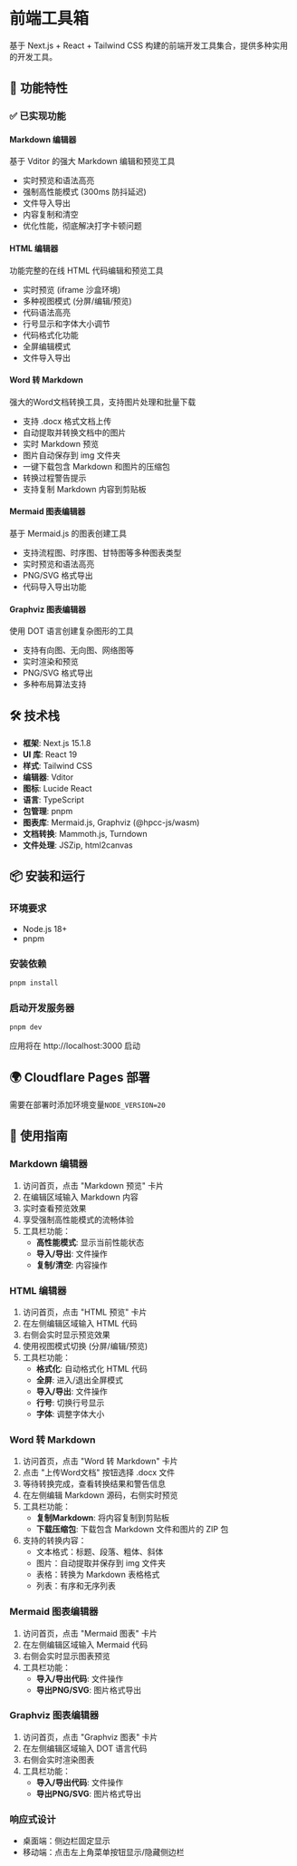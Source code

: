 # 前端工具箱

基于 Next.js + React + Tailwind CSS 构建的前端开发工具集合，提供多种实用的开发工具。

## 🚀 功能特性

### ✅ 已实现功能

#### Markdown 编辑器
基于 Vditor 的强大 Markdown 编辑和预览工具
- 实时预览和语法高亮
- 强制高性能模式 (300ms 防抖延迟)
- 文件导入导出
- 内容复制和清空
- 优化性能，彻底解决打字卡顿问题

#### HTML 编辑器
功能完整的在线 HTML 代码编辑和预览工具
- 实时预览 (iframe 沙盒环境)
- 多种视图模式 (分屏/编辑/预览)
- 代码语法高亮
- 行号显示和字体大小调节
- 代码格式化功能
- 全屏编辑模式
- 文件导入导出

#### Word 转 Markdown
强大的Word文档转换工具，支持图片处理和批量下载
- 支持 .docx 格式文档上传
- 自动提取并转换文档中的图片
- 实时 Markdown 预览
- 图片自动保存到 img 文件夹
- 一键下载包含 Markdown 和图片的压缩包
- 转换过程警告提示
- 支持复制 Markdown 内容到剪贴板

#### Mermaid 图表编辑器
基于 Mermaid.js 的图表创建工具
- 支持流程图、时序图、甘特图等多种图表类型
- 实时预览和语法高亮
- PNG/SVG 格式导出
- 代码导入导出功能

#### Graphviz 图表编辑器
使用 DOT 语言创建复杂图形的工具
- 支持有向图、无向图、网络图等
- 实时渲染和预览
- PNG/SVG 格式导出
- 多种布局算法支持

## 🛠️ 技术栈

- **框架**: Next.js 15.1.8
- **UI 库**: React 19
- **样式**: Tailwind CSS
- **编辑器**: Vditor
- **图标**: Lucide React
- **语言**: TypeScript
- **包管理**: pnpm
- **图表库**: Mermaid.js, Graphviz (@hpcc-js/wasm)
- **文档转换**: Mammoth.js, Turndown
- **文件处理**: JSZip, html2canvas

## 📦 安装和运行

### 环境要求
- Node.js 18+
- pnpm

### 安装依赖
```bash
pnpm install
```

### 启动开发服务器
```bash
pnpm dev
```

应用将在 http://localhost:3000 启动
## 🌍 Cloudflare Pages 部署
需要在部署时添加环境变量`NODE_VERSION=20`

## 🎯 使用指南

### Markdown 编辑器
1. 访问首页，点击 "Markdown 预览" 卡片
2. 在编辑区域输入 Markdown 内容
3. 实时查看预览效果
4. 享受强制高性能模式的流畅体验
5. 工具栏功能：
   - **高性能模式**: 显示当前性能状态
   - **导入/导出**: 文件操作
   - **复制/清空**: 内容操作

### HTML 编辑器
1. 访问首页，点击 "HTML 预览" 卡片
2. 在左侧编辑区域输入 HTML 代码
3. 右侧会实时显示预览效果
4. 使用视图模式切换 (分屏/编辑/预览)
5. 工具栏功能：
   - **格式化**: 自动格式化 HTML 代码
   - **全屏**: 进入/退出全屏模式
   - **导入/导出**: 文件操作
   - **行号**: 切换行号显示
   - **字体**: 调整字体大小

### Word 转 Markdown
1. 访问首页，点击 "Word 转 Markdown" 卡片
2. 点击 "上传Word文档" 按钮选择 .docx 文件
3. 等待转换完成，查看转换结果和警告信息
4. 在左侧编辑 Markdown 源码，右侧实时预览
5. 工具栏功能：
   - **复制Markdown**: 将内容复制到剪贴板
   - **下载压缩包**: 下载包含 Markdown 文件和图片的 ZIP 包
6. 支持的转换内容：
   - 文本格式：标题、段落、粗体、斜体
   - 图片：自动提取并保存到 img 文件夹
   - 表格：转换为 Markdown 表格格式
   - 列表：有序和无序列表

### Mermaid 图表编辑器
1. 访问首页，点击 "Mermaid 图表" 卡片
2. 在左侧编辑区域输入 Mermaid 代码
3. 右侧会实时显示图表预览
4. 工具栏功能：
   - **导入/导出代码**: 文件操作
   - **导出PNG/SVG**: 图片格式导出

### Graphviz 图表编辑器
1. 访问首页，点击 "Graphviz 图表" 卡片
2. 在左侧编辑区域输入 DOT 语言代码
3. 右侧会实时渲染图表
4. 工具栏功能：
   - **导入/导出代码**: 文件操作
   - **导出PNG/SVG**: 图片格式导出

### 响应式设计
- 桌面端：侧边栏固定显示
- 移动端：点击左上角菜单按钮显示/隐藏侧边栏
